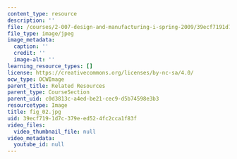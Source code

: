 ```yaml
---
content_type: resource
description: ''
file: /courses/2-007-design-and-manufacturing-i-spring-2009/39ecf7191d7c379eed524fc2cca1f83f_fig_02.jpg
file_type: image/jpeg
image_metadata:
  caption: ''
  credit: ''
  image-alt: ''
learning_resource_types: []
license: https://creativecommons.org/licenses/by-nc-sa/4.0/
ocw_type: OCWImage
parent_title: Related Resources
parent_type: CourseSection
parent_uid: c0d3813c-a4ed-be21-cec9-d5b74598e3b3
resourcetype: Image
title: fig_02.jpg
uid: 39ecf719-1d7c-379e-ed52-4fc2cca1f83f
video_files:
  video_thumbnail_file: null
video_metadata:
  youtube_id: null
---
```

